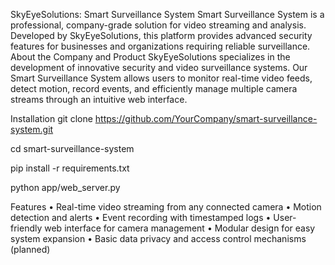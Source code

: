 SkyEyeSolutions: Smart Surveillance System
Smart Surveillance System is a professional, company-grade solution for video streaming and analysis. Developed by SkyEyeSolutions, this platform provides advanced security features for businesses and organizations requiring reliable surveillance.
About the Company and Product
SkyEyeSolutions specializes in the development of innovative security and video surveillance systems. Our Smart Surveillance System allows users to monitor real-time video feeds, detect motion, record events, and efficiently manage multiple camera streams through an intuitive web interface.

Installation
git clone https://github.com/YourCompany/smart-surveillance-system.git

cd smart-surveillance-system

pip install -r requirements.txt

python app/web_server.py


Features
•	Real-time video streaming from any connected camera
•	Motion detection and alerts
•	Event recording with timestamped logs
•	User-friendly web interface for camera management
•	Modular design for easy system expansion
•	Basic data privacy and access control mechanisms (planned)
